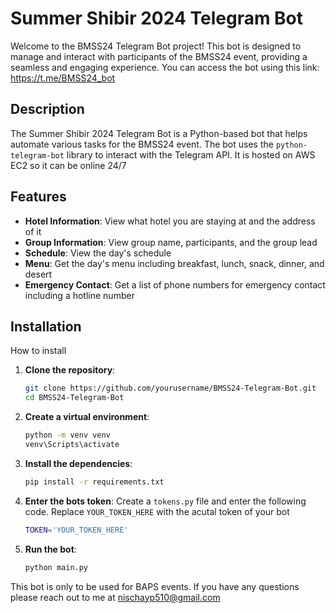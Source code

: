 # Summer Shibir 2024 Telegram Bot

Welcome to the BMSS24 Telegram Bot project! This bot is designed to manage and interact with participants of the BMSS24 event, providing a seamless and engaging experience.
You can access the bot using this link: https://t.me/BMSS24_bot

## Description
The Summer Shibir 2024 Telegram Bot is a Python-based bot that helps automate various tasks for the BMSS24 event. The bot uses the `python-telegram-bot` library to interact with the Telegram API. It is hosted on AWS EC2 so it can be online 24/7

## Features

- **Hotel Information**: View what hotel you are staying at and the address of it
- **Group Information**: View group name, participants, and the group lead
- **Schedule**: View the day's schedule
- **Menu**: Get the day's menu including breakfast, lunch, snack, dinner, and desert
- **Emergency Contact**: Get a list of phone numbers for emergency contact including a hotline number

## Installation
How to install

1. **Clone the repository**:
   ```sh
   git clone https://github.com/yourusername/BMSS24-Telegram-Bot.git
   cd BMSS24-Telegram-Bot

 2. **Create a virtual environment**:
     ```sh
     python -m venv venv
     venv\Scripts\activate
     ```

3. **Install the dependencies**:
   ```sh
   pip install -r requirements.txt
   ```

 4. **Enter the bots token**:
    Create a `tokens.py` file and enter the following code. Replace `YOUR_TOKEN_HERE` with the acutal token of your bot
     ```sh
     TOKEN='YOUR_TOKEN_HERE'
     ```
5. **Run the bot**:
    ```sh
    python main.py
    ```




This bot is only to be used for BAPS events. If you have any questions please reach out to me at nischayp510@gmail.com
